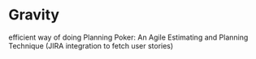 # Gravity
efficient way of doing Planning Poker: An Agile Estimating and Planning Technique (JIRA integration to fetch user stories)
